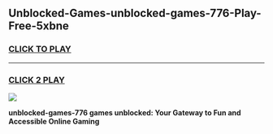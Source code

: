 
## Unblocked-Games-unblocked-games-776-Play-Free-5xbne
<h3>
<a href="https://premium76.site?title=unblocked-games-776&ref=18A1">CLICK TO PLAY</a></h3>
<hr>

<h3>
<a href="https://premium76.site?title=unblocked-games-776&ref=18A1">CLICK 2 PLAY</a>
  
</h3>

<a href="https://premium76.site?title=unblocked-games-776&ref=18A1"><img src="https://clearcache.store/games.png"></a>


**unblocked-games-776 games unblocked: Your Gateway to Fun and Accessible Online Gaming**
